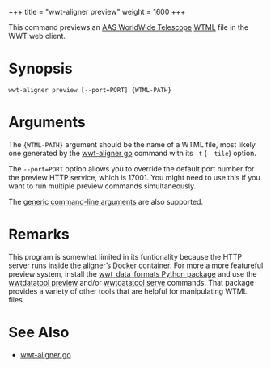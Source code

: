 +++
title = "wwt-aligner preview"
weight = 1600
+++

This command previews an [AAS WorldWide Telescope][wwt] [WTML] file in the WWT
web client.

[wwt]: https://worldwidetelescope.org/home
[WTML]: https://docs.worldwidetelescope.org/data-guide/1/data-file-formats/collections/

# Synopsis

```
wwt-aligner preview [--port=PORT] {WTML-PATH}
```

# Arguments

The `{WTML-PATH}` argument should be the name of a WTML file, most likely one
generated by the [wwt-aligner go][cli-go] command with its `-t` (`--tile`)
option.

[cli-go]: @/commands/go/index.md

The `--port=PORT` option allows you to override the default port number for the
preview HTTP service, which is 17001. You might need to use this if you want to
run multiple preview commands simultaneously.

The [generic command-line arguments](@/commands/_index.md#generic-command-line-arguments)
are also supported.

# Remarks

This program is somewhat limited in its funtionality because the HTTP server
runs inside the aligner’s Docker container. For more a more featureful preview
system, install the [wwt_data_formats Python package][wwtdf] and use the
[wwtdatatool preview] and/or [wwtdatatool serve] commands. That package provides
a variety of other tools that are helpful for manipulating WTML files.

[wwtdf]: https://wwt-data-formats.readthedocs.io/
[wwtdatatool preview]: https://wwt-data-formats.readthedocs.io/en/latest/cli/preview.html
[wwtdatatool serve]: https://wwt-data-formats.readthedocs.io/en/latest/cli/serve.html

# See Also

- [wwt-aligner go][cli-go]
